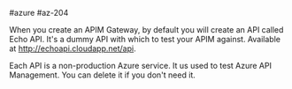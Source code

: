 #azure #az-204 

When you create an APIM Gateway, by default you will create an API called Echo API.
It's a dummy API with which to test your APIM against.
Available at http://echoapi.cloudapp.net/api.

Each API is a non-production Azure service.
It us used to test Azure API Management.
You can delete it if you don't need it.